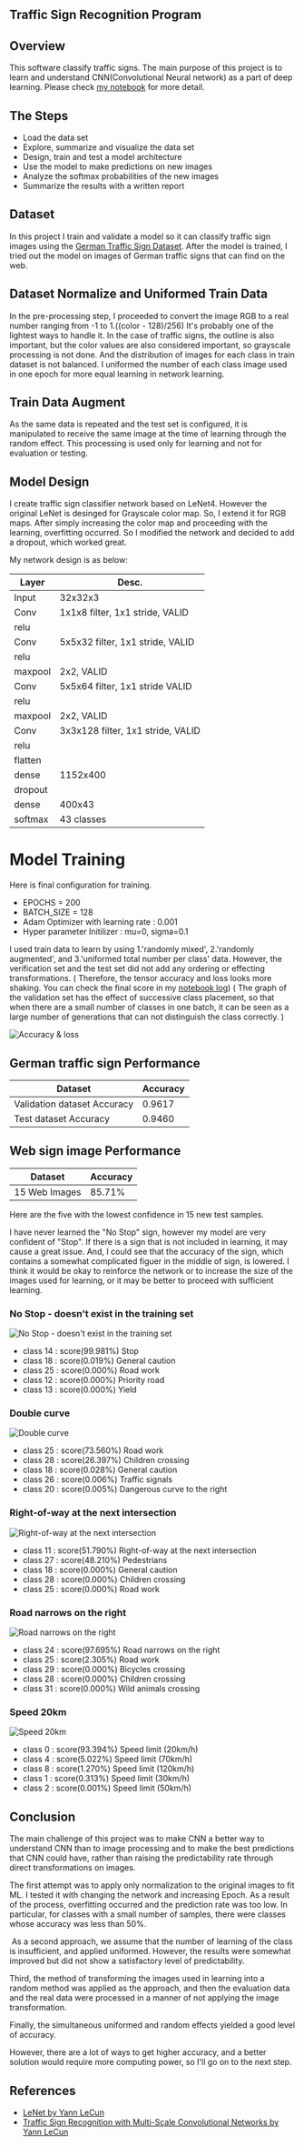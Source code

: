 ## Traffic Sign Recognition Program

Overview
---
This software classify traffic signs. The main purpose of this project is to learn and understand CNN(Convolutional Neural network) as a part of deep learning. Please check [my notebook](https://github.com/BGPark/TrafficSignClassifier/blob/master/Traffic_Sign_Classifier.ipynb) for more detail. 

The Steps
---
* Load the data set
* Explore, summarize and visualize the data set
* Design, train and test a model architecture
* Use the model to make predictions on new images
* Analyze the softmax probabilities of the new images
* Summarize the results with a written report

## Dataset
In this project I train and validate a model so it can classify traffic sign images using the [German Traffic Sign Dataset](http://benchmark.ini.rub.de/?section=gtsrb&subsection=dataset). After the model is trained, I tried out the model on images of German traffic signs that can find on the web.

## Dataset Normalize and Uniformed Train Data
In the pre-processing step, I proceeded to convert the image RGB to a real number ranging from -1 to 1.((color - 128)/256) It's probably one of the lightest ways to handle it. In the case of traffic signs, the outline is also important, but the color values are also considered important, so grayscale processing is not done.
And the distribution of images for each class in train dataset is not balanced. I uniformed the number of each class image used in one epoch for more equal learning in network learning.

## Train Data Augment
As the same data is repeated and the test set is configured, it is manipulated to receive the same image at the time of learning through the random effect. This processing is used only for learning and not for evaluation or testing.

## Model Design
I create traffic sign classifier network based on LeNet4. However the original LeNet is desinged for Grayscale color map. So, I extend it for RGB maps. After simply increasing the color map and proceeding with the learning, overfitting occurred. So I modified the network and decided to add a dropout, which worked great.

My network design is as below:

Layer | Desc.
------------ | -------------
Input | 32x32x3
Conv | 1x1x8 filter, 1x1 stride, VALID
relu | 
Conv  | 5x5x32 filter, 1x1 stride, VALID
relu| 
maxpool | 2x2, VALID
Conv | 5x5x64 filter, 1x1 stride VALID
relu|
maxpool | 2x2, VALID
Conv | 3x3x128 filter, 1x1 stride, VALID
relu|
flatten|
dense | 1152x400
dropout|
dense | 400x43
softmax| 43 classes

# Model Training
Here is final configuration for training.
* EPOCHS = 200
* BATCH_SIZE = 128
* Adam Optimizer with learning rate : 0.001
* Hyper parameter Initilizer : mu=0, sigma=0.1

I used train data to learn by using 1.'randomly mixed', 2.'randomly augmented', and 3.'uniformed total number per class' data. However, the verification set and the test set did not add any ordering or effecting transformations. ( Therefore, the tensor accuracy and loss looks more shaking. You can check the final score in my [notebook log](https://render.githubusercontent.com/view/ipynb?commit=9b919c890ee45e7520adff80cd414be349017273&enc_url=68747470733a2f2f7261772e67697468756275736572636f6e74656e742e636f6d2f42475061726b2f547261666669635369676e436c61737369666965722f396239313963383930656534356537353230616466663830636434313462653334393031373237332f547261666669635f5369676e5f436c61737369666965722e6970796e62&nwo=BGPark%2FTrafficSignClassifier&path=Traffic_Sign_Classifier.ipynb&repository_id=96008020&repository_type=Repository#Train,-Validate-and-Test-the-Model))
( The graph of the validation set has the effect of successive class placement, so that when there are a small number of classes in one batch, it can be seen as a large number of generations that can not distinguish the class correctly. )

![Accuracy & loss](https://github.com/BGPark/TrafficSignClassifier/blob/master/loss_n_accuracy.png)


## German traffic sign Performance
Dataset | Accuracy
----------------|-----------------
Validation dataset Accuracy | 0.9617
Test dataset Accuracy | 0.9460

## Web sign image Performance
Dataset | Accuracy
----------------|-----------------
15 Web Images| 85.71%

Here are the five with the lowest confidence in 15 new test samples.

I have never learned the "No Stop" sign, however my model are very confident of "Stop". If there is a sign that is not included in learning, it may cause a great issue. And, I could see that the accuracy of the sign, which contains a somewhat complicated figuer in the middle of sign, is lowered. I think it would be okay to reinforce the network or to increase the size of the images used for learning, or it may be better to proceed with sufficient learning.


### No Stop - doesn't exist in the training set
![No Stop - doesn't exist in the training set](https://github.com/BGPark/TrafficSignClassifier/blob/master/signs/class%2099.jpg)
* class 14 : score(99.981%) Stop
* class 18 : score(0.019%) General caution
* class 25 : score(0.000%) Road work
* class 12 : score(0.000%) Priority road
* class 13 : score(0.000%) Yield

### Double curve
![Double curve](https://github.com/BGPark/TrafficSignClassifier/blob/master/signs/class%2021.jpg)
* class 25 : score(73.560%) Road work
* class 28 : score(26.397%) Children crossing
* class 18 : score(0.028%) General caution
* class 26 : score(0.006%) Traffic signals
* class 20 : score(0.005%) Dangerous curve to the right

### Right-of-way at the next intersection
![Right-of-way at the next intersection](https://github.com/BGPark/TrafficSignClassifier/blob/master/signs/class%2011.jpg)
* class 11 : score(51.790%) Right-of-way at the next intersection
* class 27 : score(48.210%) Pedestrians
* class 18 : score(0.000%) General caution
* class 28 : score(0.000%) Children crossing
* class 25 : score(0.000%) Road work

### Road narrows on the right
![Road narrows on the right](https://github.com/BGPark/TrafficSignClassifier/blob/master/signs/class%2024.jpg)
* class 24 : score(97.695%) Road narrows on the right
* class 25 : score(2.305%) Road work
* class 29 : score(0.000%) Bicycles crossing
* class 28 : score(0.000%) Children crossing
* class 31 : score(0.000%) Wild animals crossing

### Speed 20km
![Speed 20km](https://github.com/BGPark/TrafficSignClassifier/blob/master/signs/class%200.jpg)
* class  0 : score(93.394%) Speed limit (20km/h)
* class  4 : score(5.022%) Speed limit (70km/h)
* class  8 : score(1.270%) Speed limit (120km/h)
* class  1 : score(0.313%) Speed limit (30km/h)
* class  2 : score(0.001%) Speed limit (50km/h)



## Conclusion
The main challenge of this project was to make CNN a better way to understand CNN than to image processing and to make the best predictions that CNN could have, rather than raising the predictability rate through direct transformations on images.

The first attempt was to apply only normalization to the original images to fit ML. I tested it with changing the network and increasing Epoch. As a result of the process, overfitting occurred and the prediction rate was too low. In particular, for classes with a small number of samples, there were classes whose accuracy was less than 50%.

 As a second approach, we assume that the number of learning of the class is insufficient, and applied uniformed. However, the results were somewhat improved but did not show a satisfactory level of predictability.
 
Third, the method of transforming the images used in learning into a random method was applied as the approach, and then the evaluation data and the real data were processed in a manner of not applying the image transformation.

Finally, the simultaneous uniformed and random effects yielded a good level of accuracy.

However, there are a lot of ways to get higher accuracy, and a better solution would require more computing power, so I'll go on to the next step.

## References
* [LeNet by Yann LeCun](http://yann.lecun.com/exdb/publis/pdf/lecun-98.pdf)
* [Traffic Sign Recognition with Multi-Scale Convolutional Networks by Yann LeCun](http://yann.lecun.com/exdb/publis/pdf/sermanet-ijcnn-11.pdf)
